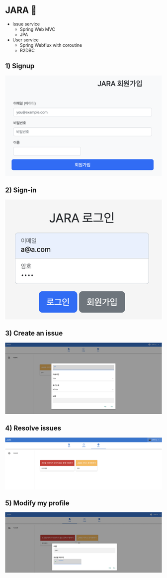 # JARA :whale:
- Issue service
  - Spring Web MVC
  - JPA
- User service
  - Spring Webflux with coroutine
  - R2DBC

## 1) Signup
![Signup](./img/회원가입.png)

## 2) Sign-in
![Sign-in](./img/로그인.png)

## 3) Create an issue
![Create an issue](./img/이슈등록.png)

## 4) Resolve issues
![Resolve issues](./img/이슈완료처리.png)

## 5) Modify my profile
![Modify my profile](./img/내정보수정.png)

